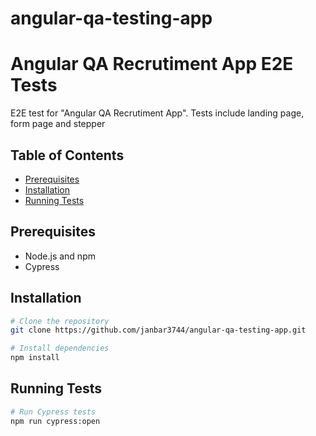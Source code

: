 # angular-qa-testing-app

# Angular QA Recrutiment App E2E Tests 

E2E test for "Angular QA Recrutiment App".
Tests include landing page, form page and stepper

## Table of Contents

- [Prerequisites](#prerequisites)
- [Installation](#installation)
- [Running Tests](#running-tests)

## Prerequisites

- Node.js and npm
- Cypress

## Installation

```bash
# Clone the repository
git clone https://github.com/janbar3744/angular-qa-testing-app.git

# Install dependencies
npm install
```

## Running Tests
```bash
# Run Cypress tests
npm run cypress:open
```
